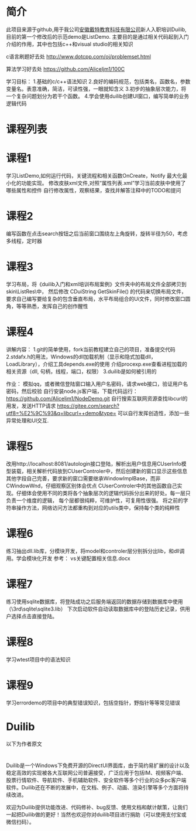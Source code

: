 # 简介
此项目来源于github,用于我公司[安徽戴特教育科技有限公司](http://www.datedu.cn/)新人入职培训Duilib, 目前的第一个修改后的示范demo是ListDemo.
主要目的是通过相关代码起到入门介绍的作用，其中也包括c++和visual studio的相关知识

c语言刷题好去处
http://www.dotcpp.com/oj/problemset.html

算法学习好去处
https://github.com/Aliceljm1/100C

学习目标：
1.基础的c/c++语法知识
2.良好的编码规范，包括类名，函数名，参数变量名。表意准确，简洁，可读性强，一眼就知含义
3.初步的抽象层次能力，将一个复杂问题划分为若干个函数。
4.学会使用duilib创建UI窗口，编写简单的业务逻辑代码


# 课程列表

# 课程1 
学习ListDemo,如何运行代码，关键流程和相关函数OnCreate，Notify
最大化最小化的功能实现。
修改皮肤xml文件,对照“属性列表.xml”学习当前皮肤中使用了哪些属性和控件
自行修改属性，观察结果，查找并解答注释中的TODO和提问


# 课程2 
编写函数在点击search按钮之后当前窗口围绕左上角旋转，旋转半径为50，考虑多线程，定时器

# 课程3
学习布局，将《duilib入门和xml培训布局案例》文件夹中的布局文件全部拷贝到skin\\ListRes\\中，
然后修改 	CDuiString GetSkinFile() 的代码来切换布局文件，
要求自己编写要给复杂的包含垂直布局，水平布局组合的Ui文件，同时修改窗口圆角，等等熟悉，发挥自己的创作醒性



# 课程4 
讲解内容：
1.git的简单使用，fork当前教程建立自己的项目，准备提交代码
2.stdafx.h的用法，Windows的dll加载机制（显示和隐式加载dll，LoadLibrary），介绍工具depends.exe的使用
介绍procexp.exe查看进程加载的相关资源（dll, 句柄，线程，端口，权限）
3.duilib是如何被引用的

作业：
模拟qq，或者微信登陆窗口输入用户名密码，请求web接口，验证用户名密码，然后校验
自行安装node.js客户端，下载代码运行：
https://github.com/Aliceljm1/NodeDemo.git
自行搜索互联网资源查找libcurl的用发，发送HTTP请求
https://gitee.com/search?utf8=%E2%9C%93&q=libcurl++demo&type=
可以自行发挥创造性，添加一些异常处理和UI交互.


# 课程5
改用http://localhost:8081/autologin接口登陆，解析出用户信息用CUserInfo模型装载，相关解析代码放到CUserControler中，然后创建新的窗口显示这些信息
其他字段自己完善，要求新的窗口需要继承WindowImplBase，而非CWindowWnd，仔细观察区别体会优点
CUserControler中的其他函数自己实现。仔细体会使用不同的类将各个抽象层次的逻辑代码拆分出来的好处。每一层只负责一个维度的逻辑，
每个层都很纯粹，可维护性，可复用性很强。
将之前的字符串操作方法，网络访问方法都重构到对应的utils类中，保持每个类的纯粹性

# 课程6
练习抽出dll.lib库，分模块开发，将model和controler层分别拆分出lib，和dll调用。学会模块化开发
参考： vs关键配置相关信息.docx

# 课程7
练习使用sqlite数据库，将登陆成功之后服务端返回的数据存储到数据库中使用（\3rd\sqlite\sqlite3.lib）
下次启动软件自动读取数据库中的登陆历史记录，供用户选择点击直接登陆。 

# 课程8
学习wtest项目中的语法知识

# 课程9
学习errordemo的项目中的典型错误知识，包括空指针，野指针等等常见错误



# Duilib
以下为作者原文
# 
Duilib是一个Windows下免费开源的DirectUI界面库，由于简约易扩展的设计以及稳定高效的实现被各大互联网公司普遍接受，广泛应用于包括IM、视频客户端、股票行情软件、导航软件、手机辅助软件、安全软件等多个行业的众多pc客户端软件。Duilib还在不断的发展中，在文档、例子、动画、渲染引擎等多个方面将持续改进。

欢迎为Duilib提供功能改进、代码修补、bug反馈、使用文档和献计献策，让我们一起把Duilib做的更好！当然也欢迎你对duilib项目进行捐助（可以使用支付宝或微信扫码）。



